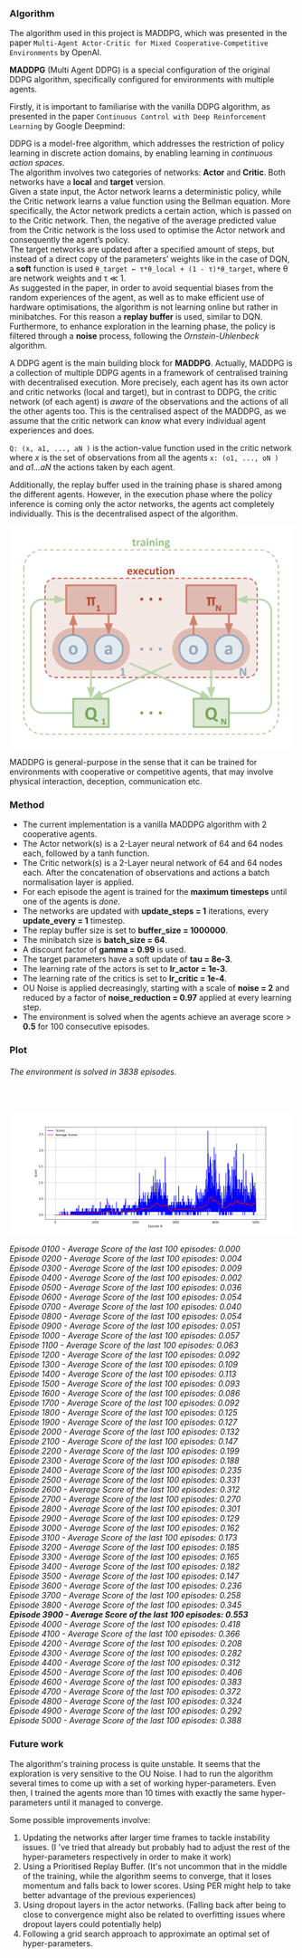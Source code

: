 ### Algorithm
The algorithm used in this project is MADDPG, which was presented in the paper `Multi-Agent Actor-Critic for Mixed Cooperative-Competitive Environments` by OpenAI.

<b>MADDPG</b> (Multi Agent DDPG) is a special configuration of the original DDPG algorithm, specifically configured for environments with multiple agents.

Firstly, it is important to familiarise with the vanilla DDPG algorithm, as presented in the paper `Continuous Control with Deep Reinforcement Learning` by Google Deepmind:

DDPG is a model-free algorithm, which addresses the restriction of policy learning in discrete action domains, by enabling learning in *continuous action spaces*.<br>
The algorithm involves two categories of networks: <b>Actor</b> and <b>Critic</b>. Both networks have a <b>local</b> and <b>target</b> version.<br>
Given a state input, the Actor network learns a deterministic policy, while the Critic network learns a value function using the Bellman equation. More specifically, the Actor network predicts a certain action, which is passed on to the Critic network.
Then, the negative of the average predicted value from the Critic network is the loss used to optimise the Actor network and consequently the agent’s policy.<br>
The target networks are updated after a specified amount of steps, but instead of a direct copy of the parameters’ weights like in the case of DQN, a <b>soft</b> function is used `θ_target ← τ*θ_local + (1 - τ)*θ_target`, where θ are network weights and τ ≪ 1.<br>
As suggested in the paper, in order to avoid sequential biases from the random experiences of the agent, as well as to make efficient use of hardware optimisations, the algorithm is not learning online but rather in minibatches. For this reason a <b>replay buffer</b> is used, similar to DQN.<br>
Furthermore, to enhance exploration in the learning phase, the policy is filtered through a <b>noise</b> process, following the *Ornstein-Uhlenbeck* algorithm.

A DDPG agent is the main building block for <b>MADDPG</b>. Actually, MADDPG is a collection of multiple DDPG agents in a  framework of centralised training with decentralised execution. More precisely, each agent has its own actor and critic networks (local and target), but in contrast to DDPG, the critic network (of each agent) is *aware* of the observations and the actions of all the other agents too. This is the centralised aspect of the MADDPG, as we assume that the critic network can *know* what every individual agent experiences and does. <br>

`Q: (x, a1, ..., aN )` is the action-value function used in the critic network where *x* is the set of observations from all the agents `x: (o1, ..., oN )` and *a1...aN* the actions taken by each agent. <br>

Additionally, the replay buffer used in the training phase is shared among the different agents.
However, in the execution phase where the policy inference is coming only the actor networks, the agents act completely individually.
This is the decentralised aspect of the algorithm.

![plot](./plots/MADDPG_diagram.png)

MADDPG is general-purpose in the sense that it can be trained for environments with cooperative or competitive agents, that may involve physical interaction, deception, communication etc.


### Method

- The current implementation is a vanilla MADDPG algorithm with 2 cooperative agents.
- The Actor network(s) is a 2-Layer neural network of 64 and 64 nodes each, followed by a tanh function.
- The Critic network(s) is a 2-Layer neural network of 64 and 64 nodes each. After the concatenation of observations and actions a batch normalisation layer is applied.
- For each episode the agent is trained for the <b>maximum timesteps</b> until one of the agents is *done*.
- The networks are updated with <b>update_steps = 1</b> iterations, every <b>update_every = 1</b> timestep.
- The replay buffer size is set to <b>buffer_size = 1000000</b>.
- The minibatch size is <b>batch_size = 64</b>.
- A discount factor of <b>gamma = 0.99</b> is used.
- The target parameters have a soft update of <b>tau = 8e-3</b>.
- The learning rate of the actors is set to <b>lr_actor = 1e-3</b>.
- The learning rate of the critics is set to <b>lr_critic = 1e-4</b>.
- OU Noise is applied decreasingly, starting with a scale of <b>noise = 2</b> and reduced by a factor of <b>noise_reduction = 0.97</b> applied at every learning step.
- The environment is solved when the agents achieve an average score > <b>0.5</b> for 100 consecutive episodes.

### Plot

###### The environment is solved in 3838 episodes.
<br>

![plot](./plots/MADDPG.png)

*Episode 0100 - Average Score of the last 100 episodes: 0.000* \
*Episode 0200 - Average Score of the last 100 episodes: 0.004* \
*Episode 0300 - Average Score of the last 100 episodes: 0.009* \
*Episode 0400 - Average Score of the last 100 episodes: 0.002* \
*Episode 0500 - Average Score of the last 100 episodes: 0.036* \
*Episode 0600 - Average Score of the last 100 episodes: 0.054* \
*Episode 0700 - Average Score of the last 100 episodes: 0.040* \
*Episode 0800 - Average Score of the last 100 episodes: 0.054* \
*Episode 0900 - Average Score of the last 100 episodes: 0.051* \
*Episode 1000 - Average Score of the last 100 episodes: 0.057* \
*Episode 1100 - Average Score of the last 100 episodes: 0.063* \
*Episode 1200 - Average Score of the last 100 episodes: 0.092* \
*Episode 1300 - Average Score of the last 100 episodes: 0.109* \
*Episode 1400 - Average Score of the last 100 episodes: 0.113* \
*Episode 1500 - Average Score of the last 100 episodes: 0.093* \
*Episode 1600 - Average Score of the last 100 episodes: 0.086* \
*Episode 1700 - Average Score of the last 100 episodes: 0.092* \
*Episode 1800 - Average Score of the last 100 episodes: 0.125* \
*Episode 1900 - Average Score of the last 100 episodes: 0.127* \
*Episode 2000 - Average Score of the last 100 episodes: 0.132* \
*Episode 2100 - Average Score of the last 100 episodes: 0.147* \
*Episode 2200 - Average Score of the last 100 episodes: 0.199* \
*Episode 2300 - Average Score of the last 100 episodes: 0.188* \
*Episode 2400 - Average Score of the last 100 episodes: 0.235* \
*Episode 2500 - Average Score of the last 100 episodes: 0.331* \
*Episode 2600 - Average Score of the last 100 episodes: 0.312* \
*Episode 2700 - Average Score of the last 100 episodes: 0.270* \
*Episode 2800 - Average Score of the last 100 episodes: 0.301* \
*Episode 2900 - Average Score of the last 100 episodes: 0.129* \
*Episode 3000 - Average Score of the last 100 episodes: 0.162* \
*Episode 3100 - Average Score of the last 100 episodes: 0.173* \
*Episode 3200 - Average Score of the last 100 episodes: 0.185* \
*Episode 3300 - Average Score of the last 100 episodes: 0.165* \
*Episode 3400 - Average Score of the last 100 episodes: 0.182* \
*Episode 3500 - Average Score of the last 100 episodes: 0.147* \
*Episode 3600 - Average Score of the last 100 episodes: 0.236* \
*Episode 3700 - Average Score of the last 100 episodes: 0.258* \
*Episode 3800 - Average Score of the last 100 episodes: 0.345* \
<b>*Episode 3900 - Average Score of the last 100 episodes: 0.553*</b> \
*Episode 4000 - Average Score of the last 100 episodes: 0.418* \
*Episode 4100 - Average Score of the last 100 episodes: 0.366* \
*Episode 4200 - Average Score of the last 100 episodes: 0.208* \
*Episode 4300 - Average Score of the last 100 episodes: 0.282* \
*Episode 4400 - Average Score of the last 100 episodes: 0.312* \
*Episode 4500 - Average Score of the last 100 episodes: 0.406* \
*Episode 4600 - Average Score of the last 100 episodes: 0.383* \
*Episode 4700 - Average Score of the last 100 episodes: 0.372* \
*Episode 4800 - Average Score of the last 100 episodes: 0.324* \
*Episode 4900 - Average Score of the last 100 episodes: 0.292* \
*Episode 5000 - Average Score of the last 100 episodes: 0.388*

### Future work

The algorithm's training process is quite unstable.
It seems that the exploration is very sensitive to the OU Noise.
I had to run the algorithm several times to come up with a set of working hyper-parameters.
Even then, I trained the agents more than 10 times with exactly the same hyper-parameters until it managed to converge.

Some possible improvements involve:
1. Updating the networks after larger time frames to tackle instability issues. (I 've tried that already but probably had to adjust the rest of the hyper-parameters respectively in order to make it work)
2. Using a Prioritised Replay Buffer. (It's not uncommon that in the middle of the training, while the algorithm seems to converge, that it loses momentum and falls back to lower scores. Using PER might help to take better advantage of the previous experiences)
3. Using dropout layers in the actor networks. (Falling back after being to close to convergence might also be related to overfitting issues where dropout layers could potentially help)
4. Following a grid search approach to approximate an optimal set of hyper-parameters.

